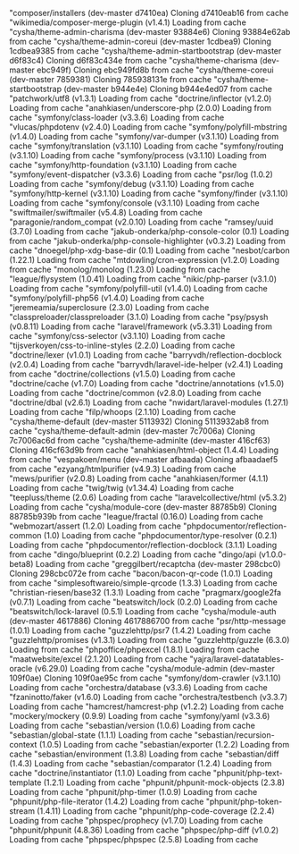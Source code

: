 "composer/installers (dev-master d7410ea) Cloning d7410eab16 from cache
"wikimedia/composer-merge-plugin (v1.4.1) Loading from cache
"cysha/theme-admin-charisma (dev-master 93884e6) Cloning 93884e62ab from cache
"cysha/theme-admin-coreui (dev-master 1cdbea9) Cloning 1cdbea9385 from cache
"cysha/theme-admin-startbootstrap (dev-master d6f83c4) Cloning d6f83c434e from cache
"cysha/theme-charisma (dev-master ebc949f) Cloning ebc949fd8b from cache
"cysha/theme-coreui (dev-master 7859381) Cloning 785938131e from cache
"cysha/theme-startbootstrap (dev-master b944e4e) Cloning b944e4ed07 from cache
"patchwork/utf8 (v1.3.1) Loading from cache
"doctrine/inflector (v1.2.0) Loading from cache
"anahkiasen/underscore-php (2.0.0) Loading from cache
"symfony/class-loader (v3.3.6) Loading from cache
"vlucas/phpdotenv (v2.4.0) Loading from cache
"symfony/polyfill-mbstring (v1.4.0) Loading from cache
"symfony/var-dumper (v3.1.10) Loading from cache
"symfony/translation (v3.1.10) Loading from cache
"symfony/routing (v3.1.10) Loading from cache
"symfony/process (v3.1.10) Loading from cache
"symfony/http-foundation (v3.1.10) Loading from cache
"symfony/event-dispatcher (v3.3.6) Loading from cache
"psr/log (1.0.2) Loading from cache
"symfony/debug (v3.1.10) Loading from cache
"symfony/http-kernel (v3.1.10) Loading from cache
"symfony/finder (v3.1.10) Loading from cache
"symfony/console (v3.1.10) Loading from cache
"swiftmailer/swiftmailer (v5.4.8) Loading from cache
"paragonie/random_compat (v2.0.10) Loading from cache
"ramsey/uuid (3.7.0) Loading from cache
"jakub-onderka/php-console-color (0.1) Loading from cache
"jakub-onderka/php-console-highlighter (v0.3.2) Loading from cache
"dnoegel/php-xdg-base-dir (0.1) Loading from cache
"nesbot/carbon (1.22.1) Loading from cache
"mtdowling/cron-expression (v1.2.0) Loading from cache
"monolog/monolog (1.23.0) Loading from cache
"league/flysystem (1.0.41) Loading from cache
"nikic/php-parser (v3.1.0) Loading from cache
"symfony/polyfill-util (v1.4.0) Loading from cache
"symfony/polyfill-php56 (v1.4.0) Loading from cache
"jeremeamia/superclosure (2.3.0) Loading from cache
"classpreloader/classpreloader (3.1.0) Loading from cache
"psy/psysh (v0.8.11) Loading from cache
"laravel/framework (v5.3.31) Loading from cache
"symfony/css-selector (v3.1.10) Loading from cache
"tijsverkoyen/css-to-inline-styles (2.2.0) Loading from cache
"doctrine/lexer (v1.0.1) Loading from cache
"barryvdh/reflection-docblock (v2.0.4) Loading from cache
"barryvdh/laravel-ide-helper (v2.4.1) Loading from cache
"doctrine/collections (v1.5.0) Loading from cache
"doctrine/cache (v1.7.0) Loading from cache
"doctrine/annotations (v1.5.0) Loading from cache
"doctrine/common (v2.8.0) Loading from cache
"doctrine/dbal (v2.6.1) Loading from cache
"nwidart/laravel-modules (1.27.1) Loading from cache
"filp/whoops (2.1.10) Loading from cache
"cysha/theme-default (dev-master 5113932) Cloning 5113932ab8 from cache
"cysha/theme-default-admin (dev-master 7c7006a) Cloning 7c7006ac6d from cache
"cysha/theme-adminlte (dev-master 416cf63) Cloning 416cf63d9b from cache
"anahkiasen/html-object (1.4.4) Loading from cache
"vespakoen/menu (dev-master afbaada) Cloning afbaadaef5 from cache
"ezyang/htmlpurifier (v4.9.3) Loading from cache
"mews/purifier (v2.0.8) Loading from cache
"anahkiasen/former (4.1.1) Loading from cache
"twig/twig (v1.34.4) Loading from cache
"teepluss/theme (2.0.6) Loading from cache
"laravelcollective/html (v5.3.2) Loading from cache
"cysha/module-core (dev-master 88785b9) Cloning 88785b939b from cache
"league/fractal (0.16.0) Loading from cache
"webmozart/assert (1.2.0) Loading from cache
"phpdocumentor/reflection-common (1.0) Loading from cache
"phpdocumentor/type-resolver (0.2.1) Loading from cache
"phpdocumentor/reflection-docblock (3.1.1) Loading from cache
"dingo/blueprint (0.2.2) Loading from cache
"dingo/api (v1.0.0-beta8) Loading from cache
"greggilbert/recaptcha (dev-master 298cbc0) Cloning 298cbc072e from cache
"bacon/bacon-qr-code (1.0.1) Loading from cache
"simplesoftwareio/simple-qrcode (1.3.3) Loading from cache
"christian-riesen/base32 (1.3.1) Loading from cache
"pragmarx/google2fa (v0.7.1) Loading from cache
"beatswitch/lock (0.2.0) Loading from cache
"beatswitch/lock-laravel (0.5.1) Loading from cache
"cysha/module-auth (dev-master 4617886) Cloning 4617886700 from cache
"psr/http-message (1.0.1) Loading from cache
"guzzlehttp/psr7 (1.4.2) Loading from cache
"guzzlehttp/promises (v1.3.1) Loading from cache
"guzzlehttp/guzzle (6.3.0) Loading from cache
"phpoffice/phpexcel (1.8.1) Loading from cache
"maatwebsite/excel (2.1.20) Loading from cache
"yajra/laravel-datatables-oracle (v6.29.0) Loading from cache
"cysha/module-admin (dev-master 109f0ae) Cloning 109f0ae95c from cache
"symfony/dom-crawler (v3.1.10) Loading from cache
"orchestra/database (v3.3.6) Loading from cache
"fzaninotto/faker (v1.6.0) Loading from cache
"orchestra/testbench (v3.3.7) Loading from cache
"hamcrest/hamcrest-php (v1.2.2) Loading from cache
"mockery/mockery (0.9.9) Loading from cache
"symfony/yaml (v3.3.6) Loading from cache
"sebastian/version (1.0.6) Loading from cache
"sebastian/global-state (1.1.1) Loading from cache
"sebastian/recursion-context (1.0.5) Loading from cache
"sebastian/exporter (1.2.2) Loading from cache
"sebastian/environment (1.3.8) Loading from cache
"sebastian/diff (1.4.3) Loading from cache
"sebastian/comparator (1.2.4) Loading from cache
"doctrine/instantiator (1.1.0) Loading from cache
"phpunit/php-text-template (1.2.1) Loading from cache
"phpunit/phpunit-mock-objects (2.3.8) Loading from cache
"phpunit/php-timer (1.0.9) Loading from cache
"phpunit/php-file-iterator (1.4.2) Loading from cache
"phpunit/php-token-stream (1.4.11) Loading from cache
"phpunit/php-code-coverage (2.2.4) Loading from cache
"phpspec/prophecy (v1.7.0) Loading from cache
"phpunit/phpunit (4.8.36) Loading from cache
"phpspec/php-diff (v1.0.2) Loading from cache
"phpspec/phpspec (2.5.8) Loading from cache